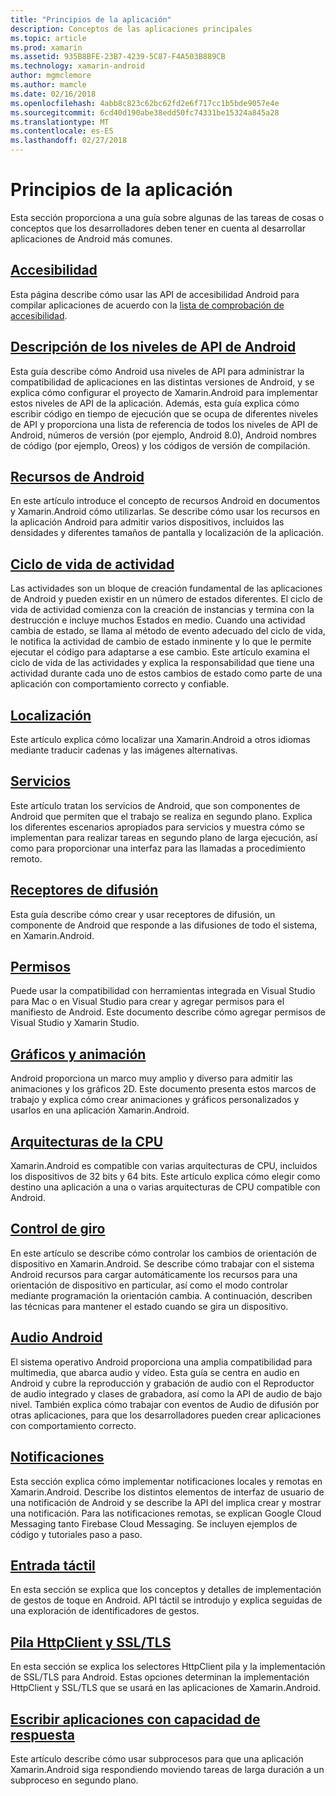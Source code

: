 ```yaml
---
title: "Principios de la aplicación"
description: Conceptos de las aplicaciones principales
ms.topic: article
ms.prod: xamarin
ms.assetid: 935B8BFE-23B7-4239-5C87-F4A503B889CB
ms.technology: xamarin-android
author: mgmclemore
ms.author: mamcle
ms.date: 02/16/2018
ms.openlocfilehash: 4abb8c823c62bc62fd2e6f717cc1b5bde9057e4e
ms.sourcegitcommit: 6cd40d190abe38edd50fc74331be15324a845a28
ms.translationtype: MT
ms.contentlocale: es-ES
ms.lasthandoff: 02/27/2018
---
```

# <a name="application-fundamentals"></a>Principios de la aplicación

Esta sección proporciona a una guía sobre algunas de las tareas de cosas o conceptos que los desarrolladores deben tener en cuenta al desarrollar aplicaciones de Android más comunes.

## <a name="accessibilityandroidapp-fundamentalsaccessibilitymd"></a>[Accesibilidad](~/android/app-fundamentals/accessibility.md)

Esta página describe cómo usar las API de accesibilidad Android para compilar aplicaciones de acuerdo con la [lista de comprobación de accesibilidad](~/cross-platform/app-fundamentals/accessibility.md).

##  <a name="understanding-android-api-levelsandroidapp-fundamentalsandroid-api-levelsmd"></a>[Descripción de los niveles de API de Android](~/android/app-fundamentals/android-api-levels.md)

Esta guía describe cómo Android usa niveles de API para administrar la compatibilidad de aplicaciones en las distintas versiones de Android, y se explica cómo configurar el proyecto de Xamarin.Android para implementar estos niveles de API de la aplicación. Además, esta guía explica cómo escribir código en tiempo de ejecución que se ocupa de diferentes niveles de API y proporciona una lista de referencia de todos los niveles de API de Android, números de versión (por ejemplo, Android 8.0), Android nombres de código (por ejemplo, Oreos) y los códigos de versión de compilación.



##  <a name="resources-in-androidandroidapp-fundamentalsresources-in-androidindexmd"></a>[Recursos de Android](~/android/app-fundamentals/resources-in-android/index.md)

En este artículo introduce el concepto de recursos Android en documentos y Xamarin.Android cómo utilizarlas. Se describe cómo usar los recursos en la aplicación Android para admitir varios dispositivos, incluidos las densidades y diferentes tamaños de pantalla y localización de la aplicación.




##  <a name="activity-lifecycleandroidapp-fundamentalsactivity-lifecycleindexmd"></a>[Ciclo de vida de actividad](~/android/app-fundamentals/activity-lifecycle/index.md)

Las actividades son un bloque de creación fundamental de las aplicaciones de Android y pueden existir en un número de estados diferentes. El ciclo de vida de actividad comienza con la creación de instancias y termina con la destrucción e incluye muchos Estados en medio. Cuando una actividad cambia de estado, se llama al método de evento adecuado del ciclo de vida, le notifica la actividad de cambio de estado inminente y lo que le permite ejecutar el código para adaptarse a ese cambio. Este artículo examina el ciclo de vida de las actividades y explica la responsabilidad que tiene una actividad durante cada uno de estos cambios de estado como parte de una aplicación con comportamiento correcto y confiable.

##  <a name="localizationandroidapp-fundamentalslocalizationmd"></a>[Localización](~/android/app-fundamentals/localization.md)

Este artículo explica cómo localizar una Xamarin.Android a otros idiomas mediante traducir cadenas y las imágenes alternativas.

## <a name="servicesandroidapp-fundamentalsservicesindexmd"></a>[Servicios](~/android/app-fundamentals/services/index.md)

Este artículo tratan los servicios de Android, que son componentes de Android que permiten que el trabajo se realiza en segundo plano. Explica los diferentes escenarios apropiados para servicios y muestra cómo se implementan para realizar tareas en segundo plano de larga ejecución, así como para proporcionar una interfaz para las llamadas a procedimiento remoto.

## <a name="broadcast-receiversandroidapp-fundamentalsbroadcast-receiversmd"></a>[Receptores de difusión](~/android/app-fundamentals/broadcast-receivers.md)

Esta guía describe cómo crear y usar receptores de difusión, un componente de Android que responde a las difusiones de todo el sistema, en Xamarin.Android.



##  <a name="permissionsandroidapp-fundamentalspermissionsmd"></a>[Permisos](~/android/app-fundamentals/permissions.md)

Puede usar la compatibilidad con herramientas integrada en Visual Studio para Mac o en Visual Studio para crear y agregar permisos para el manifiesto de Android. Este documento describe cómo agregar permisos de Visual Studio y Xamarin Studio.



##  <a name="graphics-and-animationandroidapp-fundamentalsgraphics-and-animationmd"></a>[Gráficos y animación](~/android/app-fundamentals/graphics-and-animation.md)

Android proporciona un marco muy amplio y diverso para admitir las animaciones y los gráficos 2D. Este documento presenta estos marcos de trabajo y explica cómo crear animaciones y gráficos personalizados y usarlos en una aplicación Xamarin.Android.


##  <a name="cpu-architecturesandroidapp-fundamentalscpu-architecturesmd"></a>[Arquitecturas de la CPU](~/android/app-fundamentals/cpu-architectures.md)

Xamarin.Android es compatible con varias arquitecturas de CPU, incluidos los dispositivos de 32 bits y 64 bits. Este artículo explica cómo elegir como destino una aplicación a una o varias arquitecturas de CPU compatible con Android.




##  <a name="handling-rotationandroidapp-fundamentalshandling-rotationmd"></a>[Control de giro](~/android/app-fundamentals/handling-rotation.md)

En este artículo se describe cómo controlar los cambios de orientación de dispositivo en Xamarin.Android. Se describe cómo trabajar con el sistema Android recursos para cargar automáticamente los recursos para una orientación de dispositivo en particular, así como el modo controlar mediante programación la orientación cambia. A continuación, describen las técnicas para mantener el estado cuando se gira un dispositivo.



##  <a name="android-audioandroidapp-fundamentalsandroid-audiomd"></a>[Audio Android](~/android/app-fundamentals/android-audio.md)

El sistema operativo Android proporciona una amplia compatibilidad para multimedia, que abarca audio y vídeo. Esta guía se centra en audio en Android y cubre la reproducción y grabación de audio con el Reproductor de audio integrado y clases de grabadora, así como la API de audio de bajo nivel. También explica cómo trabajar con eventos de Audio de difusión por otras aplicaciones, para que los desarrolladores pueden crear aplicaciones con comportamiento correcto.




##  <a name="notificationsandroidapp-fundamentalsnotificationsindexmd"></a>[Notificaciones](~/android/app-fundamentals/notifications/index.md)

Esta sección explica cómo implementar notificaciones locales y remotas en Xamarin.Android. Describe los distintos elementos de interfaz de usuario de una notificación de Android y se describe la API del implica crear y mostrar una notificación. Para las notificaciones remotas, se explican Google Cloud Messaging tanto Firebase Cloud Messaging. Se incluyen ejemplos de código y tutoriales paso a paso.



##  <a name="touchandroidapp-fundamentalstouchindexmd"></a>[Entrada táctil](~/android/app-fundamentals/touch/index.md)

En esta sección se explica que los conceptos y detalles de implementación de gestos de toque en Android. API táctil se introdujo y explica seguidas de una exploración de identificadores de gestos.



##  <a name="httpclient-stack-and-ssltlsandroidapp-fundamentalshttp-stackmd"></a>[Pila HttpClient y SSL/TLS](~/android/app-fundamentals/http-stack.md)

En esta sección se explica los selectores HttpClient pila y la implementación de SSL/TLS para Android. Estas opciones determinan la implementación HttpClient y SSL/TLS que se usará en las aplicaciones de Xamarin.Android.


##  <a name="writing-responsive-applicationswriting-responsive-appsmd"></a>[Escribir aplicaciones con capacidad de respuesta](writing-responsive-apps.md)

Este artículo describe cómo usar subprocesos para que una aplicación Xamarin.Android siga respondiendo moviendo tareas de larga duración a un subproceso en segundo plano.